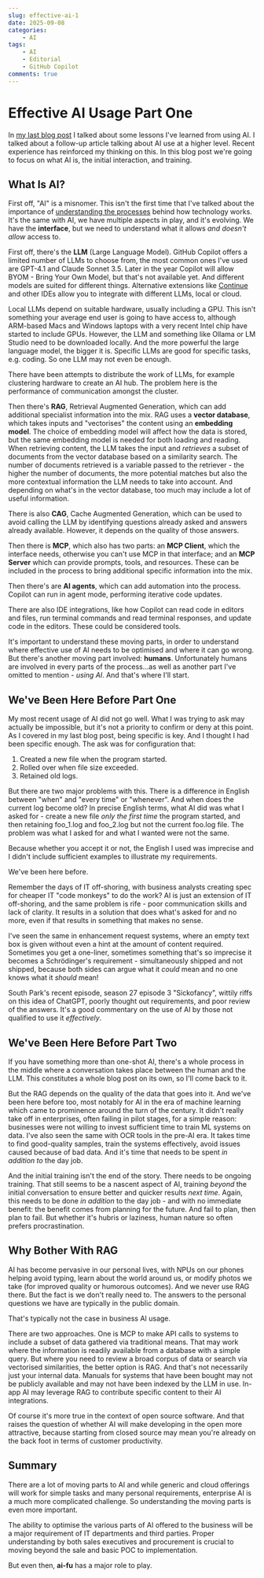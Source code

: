 ```yaml
---
slug: effective-ai-1
date: 2025-09-08
categories: 
    - AI
tags:
    - AI
    - Editorial
    - GitHub Copilot
comments: true
---
```

# Effective AI Usage Part One

In [my last blog post](./2025-08-16-ai-lessons.md) I talked about some lessons I've learned from using AI. I talked about a follow-up article talking about AI use at a higher level. Recent experience has reinforced my thinking on this. In this blog post we're going to focus on what AI is, the initial interaction, and training.

<!-- more -->

## What Is AI?

First off, "AI" is a misnomer. This isn't the first time that I've talked about the importance of [understanding the processes](./2024/07/22/research/#understanding) behind how technology works. It's the same with AI, we have multiple aspects in play, and it's evolving. We have the **interface**, but we need to understand what it allows *and doesn't allow* access to.

First off, there's the **LLM** (Large Language Model). GitHub Copilot offers a limited number of LLMs to choose from, the most common ones I've used are GPT-4.1 and Claude Sonnet 3.5. Later in the year Copilot will allow BYOM - Bring Your Own Model, but that's not available yet. And different models are suited for different things. Alternative extensions like [Continue](https://docs.continue.dev/getting-started/overview) and other IDEs allow you to integrate with different LLMs, local or cloud.

Local LLMs depend on suitable hardware, usually including a GPU. This isn't something your average end user is going to have access to, although ARM-based Macs and Windows laptops with a very recent Intel chip have started to include GPUs. However, the LLM and something like Ollama or LM Studio need to be downloaded locally. And the more powerful the large language model, the bigger it is. Specific LLMs are good for specific tasks, e.g. coding. So one LLM may not even be enough.

There have been attempts to distribute the work of LLMs, for example clustering hardware to create an AI hub. The problem here is the performance of communication amongst the cluster.

Then there's **RAG**, Retrieval Augmented Generation, which can add additional specialist information into the mix. RAG uses a **vector database**, which takes inputs and "vectorises" the content using an **embedding model**. The choice of embedding model will affect how the data is stored, but the same embedding model is needed for both loading and reading. When retrieving content, the LLM takes the input and *retrieves* a subset of documents from the vector database based on a similarity search. The number of documents retrieved is a variable passed to the retriever - the higher the number of documents, the more potential matches but also the more contextual information the LLM needs to take into account. And depending on what's in the vector database, too much may include a lot of useful information.

There is also **CAG**, Cache Augmented Generation, which can be used to avoid calling the LLM by identifying questions already asked and answers already available. However, it depends on the quality of those answers.

Then there is **MCP**, which also has two parts: an **MCP Client**, which the interface needs, otherwise you can't use MCP in that interface; and an **MCP Server** which can provide prompts, tools, and resources. These can be included in the process to bring additional specific information into the mix.

Then there's are **AI agents**, which can add automation into the process. Copilot can run in agent mode, performing iterative code updates.

There are also IDE integrations, like how Copilot can read code in editors and files, run terminal commands and read terminal responses, and update code in the editors. These could be considered tools.

It's important to understand these moving parts, in order to understand where effective use of AI needs to be optimised and where it can go wrong. But there's another moving part involved: **humans**. Unfortunately humans are involved in every parts of the process...as well as another part I've omitted to mention - *using AI*. And that's where I'll start.

## We've Been Here Before Part One

My most recent usage of AI did not go well. What I was trying to ask may actually be impossible, but it's not a priority to confirm or deny at this point. As I covered in my last blog post, being specific is key. And I thought I had been specific enough. The ask was for configuration that:

1. Created a new file when the program started.
2. Rolled over when file size exceeded.
3. Retained old logs.

But there are two major problems with this. There is a difference in English between "when" and "every time" or "whenever". And when does the current log become old? In precise English terms, what AI did was what I asked for - create a new file *only the first time* the program started, and then retaining foo_1.log and foo_2.log but not the current foo.log file. The problem was what I asked for and what I wanted were not the same.

Because whether you accept it or not, the English I used was imprecise and I didn't include sufficient examples to illustrate my requirements.

We've been here before.

Remember the days of IT off-shoring, with business analysts creating spec for cheaper IT "code monkeys" to do the work? AI is just an extension of IT off-shoring, and the same problem is rife - poor communication skills and lack of clarity. It results in a solution that does what's asked for and no more, even if that results in something that makes no sense.

I've seen the same in enhancement request systems, where an empty text box is given without even a hint at the amount of content required. Sometimes you get a one-liner, sometimes something that's so imprecise it becomes a Schrödinger's requirement - simultaneously shipped and not shipped, because both sides can argue what it *could* mean and no one knows what it *should* mean!

South Park's recent episode, season 27 episode 3 "Sickofancy", wittily riffs on this idea of ChatGPT, poorly thought out requirements, and poor review of the answers. It's a good commentary on the use of AI by those not qualified to use it *effectively*.

## We've Been Here Before Part Two

If you have something more than one-shot AI, there's a whole process in the middle where a conversation takes place between the human and the LLM. This constitutes a whole blog post on its own, so I'll come back to it.

But the RAG depends on the quality of the data that goes into it. And we've been here before too, most notably for AI in the era of machine learning which came to prominence around the turn of the century. It didn't really take off in enterprises, often failing in pilot stages, for a simple reason: businesses were not willing to invest sufficient time to train ML systems on data. I've also seen the same with OCR tools in the pre-AI era. It takes time to find good-quality samples, train the systems effectively, avoid issues caused because of bad data. And it's time that needs to be spent *in addition to* the day job.

And the initial training isn't the end of the story. There needs to be ongoing training. That still seems to be a nascent aspect of AI, training *beyond* the initial conversation to ensure better and quicker results *next time*. Again, this needs to be done *in addition* to the day job - and with no immediate benefit: the benefit comes from planning for the future. And fail to plan, then plan to fail. But whether it's hubris or laziness, human nature so often prefers procrastination.

## Why Bother With RAG

AI has become pervasive in our personal lives, with NPUs on our phones helping avoid typing, learn about the world around us, or modify photos we take (for improved quality or humorous outcomes). And we never use RAG there. But the fact is we don't really need to. The answers to the personal questions we have are typically in the public domain.

That's typically not the case in business AI usage.

There are two approaches. One is MCP to make API calls to systems to include a subset of data gathered via traditional means. That may work where the information is readily available from a database with a simple query. But where you need to review a broad corpus of data or search via vectorised similarities, the better option is RAG. And that's not necessarily just your internal data. Manuals for systems that have been bought may not be publicly available and may not have been indexed by the LLM in use. In-app AI may leverage RAG to contribute specific content to their AI integrations.

Of course it's more true in the context of open source software. And that raises the question of whether AI will make developing in the open more attractive, because starting from closed source may mean you're already on the back foot in terms of customer productivity.

## Summary

There are a lot of moving parts to AI and while generic and cloud offerings will work for simple tasks and many personal requirements, enterprise AI is a much more complicated challenge. So understanding the moving parts is even more important.

The ability to optimise the various parts of AI offered to the business will be a major requirement of IT departments and third parties. Proper understanding by both sales executives and procurement is crucial to moving beyond the sale and basic POC to implementation.

But even then, **ai-fu** has a major role to play.